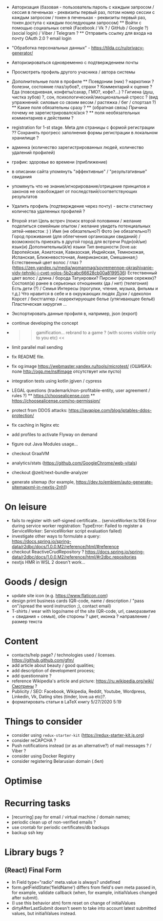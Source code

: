 * Авторизация (базовая - пользователь:пароль с каждым запросом / сессия в печеньках - реквизиты первый раз, потом номер сессии с каждым запросом / токен в печеньках - реквизиты первый раз, токен доступа с каждым последующим запросом)
    ** Войти с помощью социальных сетей (Facebook / Vk ? / GitHub / Google ?) (social login) / Viber / Telegram ?
    ** Отправить ссылку для входа на почту OAuth 2.0 ? email login
* "Обработка персональных данных" - https://tilda.cc/ru/privacy-generator/
* Авторизироваться одновременно с подтверждением почты
* Просмотреть профиль другого учасника / автора системы
* Дополнительные поля в профиле
    ** Псевдоним (ник) ? наркотики ? болезни, состояние глаз/зубов?, страхи ? Комментарий к оценке ? Еда (повседневная, конфеты/сахар, ГМО?, кофе?...) ? Гигиена (душ, чистка зубов) ?, сон, психологический/эмоциональный стресс ? (вид упражнений: силовые со своим весом / растяжка / бег / спортзал ?)
    ** Какие поля обязательны сразу ?
    ** (обратная связь) Причина почему не зарегистрировался/ася ?
    ** поля необязательных комментариев к действиям ?
* registration for 1-st stage.
    Meta для страницы с формой регистрации ??
    Сохранять прогресс заполнения формы регистрации в локальном хранилище ?
* админка (количество зарегистрированных людей, количество удалений профилей)
* график: здоровье во времени (приближение)
* в описании сайта упомянуть "эффективные" / "результативные" свидания
* упомянуть что не знание/игнорирование/отрицание принципов и законов не освобождает от последствий/соответствующих результатов
* Удалить профиль (подтверждение через почту) - вести статистику количества удаленных профилей ?

* Второй этап
    Цель встреч (поиск второй половинки / желание поделиться семейным опытом / желание увидеть потенциальных зятей-невесток :) )
    Имя (не обязательно?)
    Фото (не обязательно?)
    Город проживания (для облегчения организации свиданий) / возможность приехать в другой город для встречи
    Родн(ой/ые) язык(и)
    Дополнительны(й/е) языки
    Тип внешности (love.ua: Европейская, Азиатская, Кавказская, Индийская, Темнокожая, Испанская, Ближневосточная, Американская, Смешанная;)
    Естественный цвет волос / глаз ? (https://zen.yandex.ru/media/womanmag/sovremennoe-okrashivanie-vidy-tehniki-i-cvet-volos-5b2cabc66628cb00a8199536)
    Естественный цвет волос / длина / борода
    Татуировки? Пирсинг (кроме сережек)?
    Состоял(а) ранее в серьезных отношениях (да / нет) (телегония)
    Есть дети (?) / Семья
    Интересы (прогулки, чтение, музыка, фильмы и т.д.)
    Что нравится в себе и в окружающих людях
    Духи / одеколон
    Корсет / бюстгалтер / корректирующее белье (утягивающее бельё)
    Пластическая хирургия
    ...
* Экспортировать данные профиля в, например, json (export)

* continue developing the concept
* >> gamification... rebrand to a game ? (with scores visible only to you etc) <<
* limit parallel mail sending

* fix README file.
* fix og:image https://webmaster.yandex.ru/tools/microtest/ (ОШИБКА: поле http://ogp.me/ns#image отсутствует или пусто)
* integration tests using kotlin jgiven / cypress

* LEGAL questions (trademark/non-profitable-entity, user agreement / rules ?)
** https://choosealicense.com
** https://choosealicense.com/no-permission/
* protect from DDOS attacks: https://javapipe.com/blog/iptables-ddos-protection/
* fix caching in Nginx etc
* add profiles to activate Flyway on demand
* figure out Java Modules usage...
* checkout GraalVM
* analytics/stats (https://github.com/GoogleChrome/web-vitals)
* checkout @zeit/next-bundle-analyzer
* generate sitemap (for example, https://dev.to/embiem/auto-generate-sitemapxml-in-nextjs-2nh1)

# On leisure
* fails to register with self-signed certificate... (serviceWorker.ts:106 Error during service worker registration: TypeError: Failed to register a ServiceWorker: ServiceWorker script evaluation failed)
* investigate other ways to formulate a query: https://docs.spring.io/spring-data/r2dbc/docs/1.0.0.M2/reference/html/#reference
* checkout ReactiveCrudRepository ? https://docs.spring.io/spring-data/r2dbc/docs/1.0.0.M2/reference/html/#r2dbc.repositories
* nextjs HMR in WSL 2 doesn't work...


# Goods / design
* update site icon (e.g. https://www.flaticon.com)
* design print business cards (QR-code, name / description / "pass on"/spread the word instruction ;), contact email)
* T-shirts / wear with logo/name of the site (QR-code, url, саморазвитие + свидания + семья), обе стороны ? цвет, иконка ? направление / размер текста

# Content
* contacts/help page? / technologies used / licenses. https://github.github.com/gfm/
* add article about beauty / good qualities;
* add description of development process;
* add questionnaire ?
* reference Wikipedia's article and picture: https://ru.wikipedia.org/wiki/Смотрины ?
* Publicity / SEO: Facebook, Wikipedia, Reddit, Youtube, Wordpress, Linkedin, Vk, Dating sites (tinder, love.ua etc)?.
* форматировать статьи в LaTeX книгу 5/27/2020 5:19

# Things to consider
* consider using `redux-starter-kit` (https://redux-starter-kit.js.org)
* consider reCAPCHA ?
* Push notifications instead (or as an alternative?) of mail messages ? / Viber ?
* consider using Docker Registry
* consider registering Belarusian domain (.бел)

# Optimise

# Recurring tasks
* [recurring] pay for email / virtual machine / domain names;
* periodic clean up of non-verified emails ?
* use crontab for periodic certificates/db backups
* backup ssh key


# Library bugs ?
## (React) Final Form
* In Field type="radio" meta.value is always? undefined
* form.getFieldState('fieldName') differs from field's own meta passed in, for example, validate callback (when, for example, initialValues changed after submit).
* (I use this behavior atm) form reset on change of initialValues
* dirtyAfterLastSubmit doesn't seem to take into account latest submitted values, but initialValues instead.
